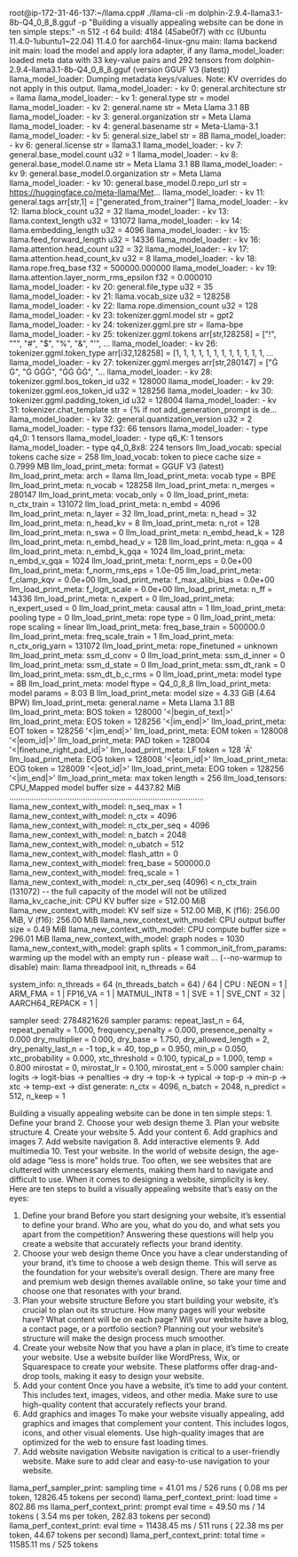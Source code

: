 root@ip-172-31-46-137:~/llama.cpp# ./llama-cli -m dolphin-2.9.4-llama3.1-8b-Q4_0_8_8.gguf -p "Building a visually appealing website can be done in ten simple steps:" -n 512 -t 64
build: 4184 (45abe0f7) with cc (Ubuntu 11.4.0-1ubuntu1~22.04) 11.4.0 for aarch64-linux-gnu
main: llama backend init
main: load the model and apply lora adapter, if any
llama_model_loader: loaded meta data with 33 key-value pairs and 292 tensors from dolphin-2.9.4-llama3.1-8b-Q4_0_8_8.gguf (version GGUF V3 (latest))
llama_model_loader: Dumping metadata keys/values. Note: KV overrides do not apply in this output.
llama_model_loader: - kv   0:                       general.architecture str              = llama
llama_model_loader: - kv   1:                               general.type str              = model
llama_model_loader: - kv   2:                               general.name str              = Meta Llama 3.1 8B
llama_model_loader: - kv   3:                       general.organization str              = Meta Llama
llama_model_loader: - kv   4:                           general.basename str              = Meta-Llama-3.1
llama_model_loader: - kv   5:                         general.size_label str              = 8B
llama_model_loader: - kv   6:                            general.license str              = llama3.1
llama_model_loader: - kv   7:                   general.base_model.count u32              = 1
llama_model_loader: - kv   8:                  general.base_model.0.name str              = Meta Llama 3.1 8B
llama_model_loader: - kv   9:          general.base_model.0.organization str              = Meta Llama
llama_model_loader: - kv  10:              general.base_model.0.repo_url str              = https://huggingface.co/meta-llama/Met...
llama_model_loader: - kv  11:                               general.tags arr[str,1]       = ["generated_from_trainer"]
llama_model_loader: - kv  12:                          llama.block_count u32              = 32
llama_model_loader: - kv  13:                       llama.context_length u32              = 131072
llama_model_loader: - kv  14:                     llama.embedding_length u32              = 4096
llama_model_loader: - kv  15:                  llama.feed_forward_length u32              = 14336
llama_model_loader: - kv  16:                 llama.attention.head_count u32              = 32
llama_model_loader: - kv  17:              llama.attention.head_count_kv u32              = 8
llama_model_loader: - kv  18:                       llama.rope.freq_base f32              = 500000.000000
llama_model_loader: - kv  19:     llama.attention.layer_norm_rms_epsilon f32              = 0.000010
llama_model_loader: - kv  20:                          general.file_type u32              = 35
llama_model_loader: - kv  21:                           llama.vocab_size u32              = 128258
llama_model_loader: - kv  22:                 llama.rope.dimension_count u32              = 128
llama_model_loader: - kv  23:                       tokenizer.ggml.model str              = gpt2
llama_model_loader: - kv  24:                         tokenizer.ggml.pre str              = llama-bpe
llama_model_loader: - kv  25:                      tokenizer.ggml.tokens arr[str,128258]  = ["!", "\"", "#", "$", "%", "&", "'", ...
llama_model_loader: - kv  26:                  tokenizer.ggml.token_type arr[i32,128258]  = [1, 1, 1, 1, 1, 1, 1, 1, 1, 1, 1, 1, ...
llama_model_loader: - kv  27:                      tokenizer.ggml.merges arr[str,280147]  = ["Ġ Ġ", "Ġ ĠĠĠ", "ĠĠ ĠĠ", "...
llama_model_loader: - kv  28:                tokenizer.ggml.bos_token_id u32              = 128000
llama_model_loader: - kv  29:                tokenizer.ggml.eos_token_id u32              = 128256
llama_model_loader: - kv  30:            tokenizer.ggml.padding_token_id u32              = 128004
llama_model_loader: - kv  31:                    tokenizer.chat_template str              = {% if not add_generation_prompt is de...
llama_model_loader: - kv  32:               general.quantization_version u32              = 2
llama_model_loader: - type  f32:   66 tensors
llama_model_loader: - type q4_0:    1 tensors
llama_model_loader: - type q6_K:    1 tensors
llama_model_loader: - type q4_0_8x8:  224 tensors
llm_load_vocab: special tokens cache size = 258
llm_load_vocab: token to piece cache size = 0.7999 MB
llm_load_print_meta: format           = GGUF V3 (latest)
llm_load_print_meta: arch             = llama
llm_load_print_meta: vocab type       = BPE
llm_load_print_meta: n_vocab          = 128258
llm_load_print_meta: n_merges         = 280147
llm_load_print_meta: vocab_only       = 0
llm_load_print_meta: n_ctx_train      = 131072
llm_load_print_meta: n_embd           = 4096
llm_load_print_meta: n_layer          = 32
llm_load_print_meta: n_head           = 32
llm_load_print_meta: n_head_kv        = 8
llm_load_print_meta: n_rot            = 128
llm_load_print_meta: n_swa            = 0
llm_load_print_meta: n_embd_head_k    = 128
llm_load_print_meta: n_embd_head_v    = 128
llm_load_print_meta: n_gqa            = 4
llm_load_print_meta: n_embd_k_gqa     = 1024
llm_load_print_meta: n_embd_v_gqa     = 1024
llm_load_print_meta: f_norm_eps       = 0.0e+00
llm_load_print_meta: f_norm_rms_eps   = 1.0e-05
llm_load_print_meta: f_clamp_kqv      = 0.0e+00
llm_load_print_meta: f_max_alibi_bias = 0.0e+00
llm_load_print_meta: f_logit_scale    = 0.0e+00
llm_load_print_meta: n_ff             = 14336
llm_load_print_meta: n_expert         = 0
llm_load_print_meta: n_expert_used    = 0
llm_load_print_meta: causal attn      = 1
llm_load_print_meta: pooling type     = 0
llm_load_print_meta: rope type        = 0
llm_load_print_meta: rope scaling     = linear
llm_load_print_meta: freq_base_train  = 500000.0
llm_load_print_meta: freq_scale_train = 1
llm_load_print_meta: n_ctx_orig_yarn  = 131072
llm_load_print_meta: rope_finetuned   = unknown
llm_load_print_meta: ssm_d_conv       = 0
llm_load_print_meta: ssm_d_inner      = 0
llm_load_print_meta: ssm_d_state      = 0
llm_load_print_meta: ssm_dt_rank      = 0
llm_load_print_meta: ssm_dt_b_c_rms   = 0
llm_load_print_meta: model type       = 8B
llm_load_print_meta: model ftype      = Q4_0_8_8
llm_load_print_meta: model params     = 8.03 B
llm_load_print_meta: model size       = 4.33 GiB (4.64 BPW)
llm_load_print_meta: general.name     = Meta Llama 3.1 8B
llm_load_print_meta: BOS token        = 128000 '<|begin_of_text|>'
llm_load_print_meta: EOS token        = 128256 '<|im_end|>'
llm_load_print_meta: EOT token        = 128256 '<|im_end|>'
llm_load_print_meta: EOM token        = 128008 '<|eom_id|>'
llm_load_print_meta: PAD token        = 128004 '<|finetune_right_pad_id|>'
llm_load_print_meta: LF token         = 128 'Ä'
llm_load_print_meta: EOG token        = 128008 '<|eom_id|>'
llm_load_print_meta: EOG token        = 128009 '<|eot_id|>'
llm_load_print_meta: EOG token        = 128256 '<|im_end|>'
llm_load_print_meta: max token length = 256
llm_load_tensors:   CPU_Mapped model buffer size =  4437.82 MiB
.......................................................................................
llama_new_context_with_model: n_seq_max     = 1
llama_new_context_with_model: n_ctx         = 4096
llama_new_context_with_model: n_ctx_per_seq = 4096
llama_new_context_with_model: n_batch       = 2048
llama_new_context_with_model: n_ubatch      = 512
llama_new_context_with_model: flash_attn    = 0
llama_new_context_with_model: freq_base     = 500000.0
llama_new_context_with_model: freq_scale    = 1
llama_new_context_with_model: n_ctx_per_seq (4096) < n_ctx_train (131072) -- the full capacity of the model will not be utilized
llama_kv_cache_init:        CPU KV buffer size =   512.00 MiB
llama_new_context_with_model: KV self size  =  512.00 MiB, K (f16):  256.00 MiB, V (f16):  256.00 MiB
llama_new_context_with_model:        CPU  output buffer size =     0.49 MiB
llama_new_context_with_model:        CPU compute buffer size =   296.01 MiB
llama_new_context_with_model: graph nodes  = 1030
llama_new_context_with_model: graph splits = 1
common_init_from_params: warming up the model with an empty run - please wait ... (--no-warmup to disable)
main: llama threadpool init, n_threads = 64

system_info: n_threads = 64 (n_threads_batch = 64) / 64 | CPU : NEON = 1 | ARM_FMA = 1 | FP16_VA = 1 | MATMUL_INT8 = 1 | SVE = 1 | SVE_CNT = 32 | AARCH64_REPACK = 1 |

sampler seed: 2784821626
sampler params:
	repeat_last_n = 64, repeat_penalty = 1.000, frequency_penalty = 0.000, presence_penalty = 0.000
	dry_multiplier = 0.000, dry_base = 1.750, dry_allowed_length = 2, dry_penalty_last_n = -1
	top_k = 40, top_p = 0.950, min_p = 0.050, xtc_probability = 0.000, xtc_threshold = 0.100, typical_p = 1.000, temp = 0.800
	mirostat = 0, mirostat_lr = 0.100, mirostat_ent = 5.000
sampler chain: logits -> logit-bias -> penalties -> dry -> top-k -> typical -> top-p -> min-p -> xtc -> temp-ext -> dist
generate: n_ctx = 4096, n_batch = 2048, n_predict = 512, n_keep = 1

Building a visually appealing website can be done in ten simple steps: 1. Define your brand 2. Choose your web design theme 3. Plan your website structure 4. Create your website 5. Add your content 6. Add graphics and images 7. Add website navigation 8. Add interactive elements 9. Add multimedia 10. Test your website.
In the world of website design, the age-old adage “less is more” holds true. Too often, we see websites that are cluttered with unnecessary elements, making them hard to navigate and difficult to use.
When it comes to designing a website, simplicity is key. Here are ten steps to build a visually appealing website that’s easy on the eyes:
1. Define your brand
Before you start designing your website, it’s essential to define your brand. Who are you, what do you do, and what sets you apart from the competition? Answering these questions will help you create a website that accurately reflects your brand identity.
2. Choose your web design theme
Once you have a clear understanding of your brand, it’s time to choose a web design theme. This will serve as the foundation for your website’s overall design. There are many free and premium web design themes available online, so take your time and choose one that resonates with your brand.
3. Plan your website structure
Before you start building your website, it’s crucial to plan out its structure. How many pages will your website have? What content will be on each page? Will your website have a blog, a contact page, or a portfolio section? Planning out your website’s structure will make the design process much smoother.
4. Create your website
Now that you have a plan in place, it’s time to create your website. Use a website builder like WordPress, Wix, or Squarespace to create your website. These platforms offer drag-and-drop tools, making it easy to design your website.
5. Add your content
Once you have a website, it’s time to add your content. This includes text, images, videos, and other media. Make sure to use high-quality content that accurately reflects your brand.
6. Add graphics and images
To make your website visually appealing, add graphics and images that complement your content. This includes logos, icons, and other visual elements. Use high-quality images that are optimized for the web to ensure fast loading times.
7. Add website navigation
Website navigation is critical to a user-friendly website. Make sure to add clear and easy-to-use navigation to your website.

llama_perf_sampler_print:    sampling time =      41.01 ms /   526 runs   (    0.08 ms per token, 12826.45 tokens per second)
llama_perf_context_print:        load time =     802.86 ms
llama_perf_context_print: prompt eval time =      49.50 ms /    14 tokens (    3.54 ms per token,   282.83 tokens per second)
llama_perf_context_print:        eval time =   11438.45 ms /   511 runs   (   22.38 ms per token,    44.67 tokens per second)
llama_perf_context_print:       total time =   11585.11 ms /   525 tokens